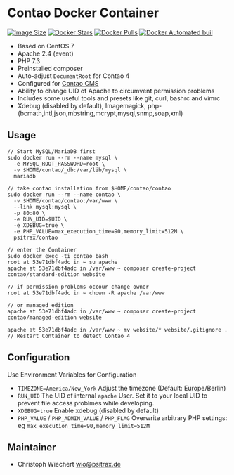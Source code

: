 # Contao Docker Container

[![Image Size](https://images.microbadger.com/badges/image/psitrax/contao.svg)](https://microbadger.com/images/psitrax/contao)
[![Docker Stars](https://img.shields.io/docker/stars/psitrax/contao.svg)](https://hub.docker.com/r/psitrax/contao/)
[![Docker Pulls](https://img.shields.io/docker/pulls/psitrax/contao.svg)](https://hub.docker.com/r/psitrax/contao/)
[![Docker Automated buil](https://img.shields.io/docker/automated/psitrax/contao.svg)](https://hub.docker.com/r/psitrax/contao/)

* Based on CentOS 7
* Apache 2.4 (event)
* PHP 7.3
* Preinstalled composer
* Auto-adjust `DocumentRoot` for Contao 4
* Configured for [Contao CMS](https://www.contao.org)
* Ability to change UID of Apache to circumvent permission problems
* Includes some useful tools and presets like git, curl, bashrc and vimrc
* Xdebug (disabled by default), Imagemagick, php-(bcmath,intl,json,mbstring,mcrypt,mysql,snmp,soap,xml)

## Usage

```
// Start MySQL/MariaDB first
sudo docker run --rm --name mysql \
  -e MYSQL_ROOT_PASSWORD=root \
  -v $HOME/contao/_db:/var/lib/mysql \
  mariadb

// take contao installation from $HOME/contao/contao
sudo docker run --rm --name contao \
  -v $HOME/contao/contao:/var/www \
  --link mysql:mysql \
  -p 80:80 \
  -e RUN_UID=$UID \
  -e XDEBUG=true \
  -e PHP_VALUE=max_execution_time=90,memory_limit=512M \
  psitrax/contao

// enter the Container
sudo docker exec -ti contao bash
root at 53e71dbf4adc in ~ su apache
apache at 53e71dbf4adc in /var/www ~ composer create-project contao/standard-edition website

// if permission problems occour change owner
root at 53e71dbf4adc in ~ chown -R apache /var/www

// or managed edition
apache at 53e71dbf4adc in /var/www ~ composer create-project contao/managed-edition website

apache at 53e71dbf4adc in /var/www ~ mv website/* website/.gitignore .
// Restart Container to detect Contao 4
```

## Configuration

Use Environment Variables for Configuration

* `TIMEZONE=America/New_York` Adjust the timezone (Default: Europe/Berlin)
* `RUN_UID` The UID of internal `apache` User. Set it to your local UID to prevent file access problmes while developing.
* `XDEBUG=true` Enable xdebug (disabled by default)
* `PHP_VALUE` / `PHP_ADMIN_VALUE` / `PHP_FLAG` Overwrite arbitrary PHP settings: eg `max_execution_time=90,memory_limit=512M`


## Maintainer

* Christoph Wiechert <wio@psitrax.de>
